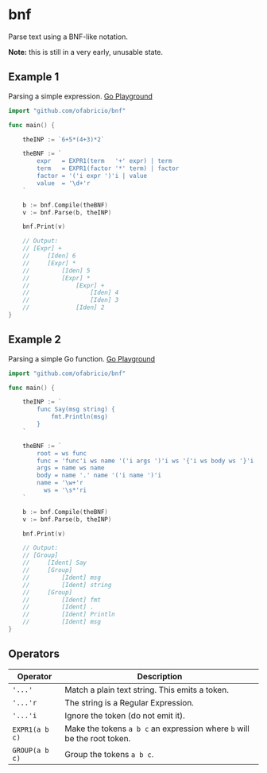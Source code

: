 # bnf

Parse text using a BNF-like notation.

**Note:** this is still in a very early, unusable state.

## Example 1

Parsing a simple expression. [Go Playground](https://go.dev/play/p/w7o5Dtxw34I)

```go
import "github.com/ofabricio/bnf"

func main() {

	theINP := `6+5*(4+3)*2`

	theBNF := `
	    expr   = EXPR1(term   '+' expr) | term
	    term   = EXPR1(factor '*' term) | factor
	    factor = '('i expr ')'i | value
	    value  = '\d+'r
	`

	b := bnf.Compile(theBNF)
	v := bnf.Parse(b, theINP)

	bnf.Print(v)

	// Output:
	// [Expr] +
	//     [Iden] 6
	//     [Expr] *
	//         [Iden] 5
	//         [Expr] *
	//             [Expr] +
	//                 [Iden] 4
	//                 [Iden] 3
	//             [Iden] 2
}
```

## Example 2

Parsing a simple Go function. [Go Playground](https://go.dev/play/p/eEtoeR1eCFy)

```go
import "github.com/ofabricio/bnf"

func main() {

	theINP := `
	    func Say(msg string) {
	        fmt.Println(msg)
	    }
	`

	theBNF := `
	    root = ws func
	    func = 'func'i ws name '('i args ')'i ws '{'i ws body ws '}'i
	    args = name ws name
	    body = name '.' name '('i name ')'i
	    name = '\w+'r
	      ws = '\s*'ri
	`

	b := bnf.Compile(theBNF)
	v := bnf.Parse(b, theINP)

	bnf.Print(v)

	// Output:
	// [Group]
	//     [Ident] Say
	//     [Group]
	//         [Ident] msg
	//         [Ident] string
	//     [Group]
	//         [Ident] fmt
	//         [Ident] .
	//         [Ident] Println
	//         [Ident] msg
}
```

## Operators

| Operator | Description |
| --- | --- |
| `'...'` | Match a plain text string. This emits a token. |
| `'...'r` | The string is a Regular Expression. |
| `'...'i` | Ignore the token (do not emit it). |
| `EXPR1(a b c)` | Make the tokens `a b c` an expression where `b` will be the root token. |
| `GROUP(a b c)` | Group the tokens `a b c`. |
